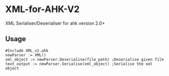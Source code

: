 # XML-for-AHK-V2
XML Serialiser/Deserialiser for ahk version 2.0+
## Usage
```
#Include XML_v2.ahk
newParser := XML()
xml_object := newParser.Deserialise(file_path) ;Deserialise given file
text_output := newParser.Serialise(xml_object) ;Serialise the xml object
```
